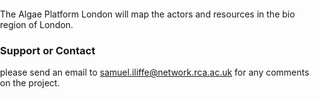 The Algae Platform London will map the actors and resources in the bio region of London. 

### Support or Contact

please send an email to samuel.iliffe@network.rca.ac.uk for any comments on the project.


<!DOCTYPE html>
<html>
<head>
<meta charset='utf-8' />
<title>Attach a popup to a marker instance</title>
<meta name='viewport' content='initial-scale=1,maximum-scale=1,user-scalable=no' />
<script src='https://api.mapbox.com/mapbox-gl-js/v1/dustdelegation/ck3enjh5907qm1cmy8hp3etke.js'></script>
<link href='https://api.mapbox.com/mapbox-gl-js/v1/dustdelegation/ck3enjh5907qm1cmy8hp3etke.css' rel='stylesheet' />
<style>
body { margin: 0; padding: 0; }
#map { position: absolute; top: 0; bottom: 0; width: 100%; };
</style>
</head>
<body>
<style>
 
#marker {
background-image: url('https://docs.mapbox.com/mapbox-gl-js/assets/washington-monument.jpg');
background-size: cover;
width: 50px;
height: 50px;
border-radius: 50%;
cursor: pointer;
}
 
.mapboxgl-popup {
max-width: 200px;
}
 
</style>
 
<div id='map'></div>
 
<script>
mapboxgl.accessToken = 'pk.eyJ1IjoiZHVzdGRlbGVnYXRpb24iLCJhIjoiY2pta2Z0NTc4MDBnYTNybzB2MGJ3ajFmcyJ9.z1fpWch_VYv-y4hmREoB-A';
 
var monument = [-77.0353, 38.8895];
var map = new mapboxgl.Map({
container: 'map',
style: 'mapbox://styles/mapbox/light-v10',
center: monument,
zoom: 15
});
 
// create the popup
var popup = new mapboxgl.Popup({ offset: 25 })
.setText('Construction on the Washington Monument began in 1848.');
 
// create DOM element for the marker
var el = document.createElement('div');
el.id = 'marker';
 
// create the marker
new mapboxgl.Marker(el)
.setLngLat(monument)
.setPopup(popup) // sets a popup on this marker
.addTo(map);
 
</script>
 
</body>
</html>
